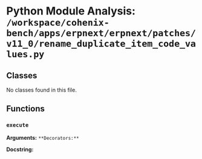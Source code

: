 # Python Module Analysis: `/workspace/cohenix-bench/apps/erpnext/erpnext/patches/v11_0/rename_duplicate_item_code_values.py`

## Classes

No classes found in this file.


## Functions

### `execute`
**Arguments:** ``
**Decorators:** ``

**Docstring:**
```

```


